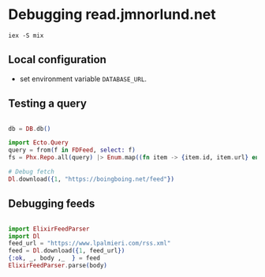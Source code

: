 # Debugging read.jmnorlund.net

`iex -S mix`

## Local configuration
- set environment variable `DATABASE_URL`.

## Testing a query
```elixir

db = DB.db()

import Ecto.Query
query = from(f in FDFeed, select: f)
fs = Phx.Repo.all(query) |> Enum.map((fn item -> {item.id, item.url} end))

# Debug fetch
Dl.download({1, "https://boingboing.net/feed"})
```

## Debugging feeds
```elixir

import ElixirFeedParser
import Dl
feed_url = "https://www.lpalmieri.com/rss.xml"
feed = Dl.download({1, feed_url})
{:ok, _, body ,_  } = feed
ElixirFeedParser.parse(body)

```
